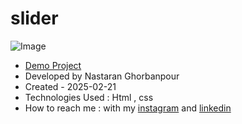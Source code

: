 # slider 

![Image](https://github.com/user-attachments/assets/0a7d4ce6-cdd7-4afc-a68c-98b7f7650854)
 
- [Demo Project](https://nastaranghorbanpour.github.io/simple-slider/)
- Developed by Nastaran Ghorbanpour
- Created - 2025-02-21
- Technologies Used : Html , css 
- How to reach me : with my 
[instagram](https://www.instagram.com/nestacode.lab/) and 
[linkedin](https://www.linkedin.com/in/nastaran-ghorbanpour-027a7b349/)
